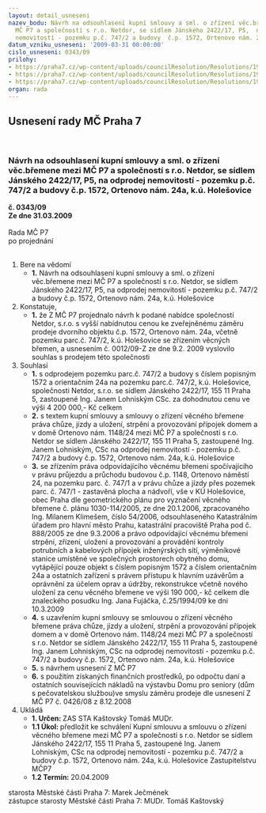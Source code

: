 ```yaml
---
layout: detail_usneseni
nazev_bodu: Návrh na odsouhlasení kupní smlouvy a sml. o zřízení věc.břemene mezi
  MČ P7 a společností s r.o. Netdor, se sídlem Jánského 2422/17, P5,  na odprodej
  nemovitostí - pozemku p.č. 747/2 a budovy  č.p. 1572, Ortenovo nám. 24a, k.ú. Holešovice
datum_vzniku_usneseni: '2009-03-31 00:00:00'
cislo_usneseni: 0343/09
prilohy:
- https://praha7.cz/wp-content/uploads/councilResolution/Resolutions/19072/17-0012.doc
- https://praha7.cz/wp-content/uploads/councilResolution/Resolutions/19072/17-ksortennam24a.doc
- https://praha7.cz/wp-content/uploads/councilResolution/Resolutions/19072/17-ortenovo_24a_netdor_z.doc
organ: rada
---
```

<div id="ucUsn_pList" class="usn">
	<span><h2>Usnesení rady MČ Praha 7 </h2>
<br></span><div class="standBody">
<span><h3>Návrh na odsouhlasení kupní smlouvy a sml. o zřízení věc.břemene mezi MČ P7 a společností s r.o. Netdor, se sídlem Jánského 2422/17, P5,  na odprodej nemovitostí - pozemku p.č. 747/2 a budovy  č.p. 1572, Ortenovo nám. 24a, k.ú. Holešovice</h3></span><div class="center">
		<strong>č. 0343/09</strong><br>
	</div>
<div class="center">
		<strong>Ze dne 31.03.2009</strong><br><br>
	</div>Rada MČ P7<br> po projednání<br><br><ol>
<li>Bere na vědomí<ul><li>
<strong>1.</strong> Návrh na odsouhlasení kupní smlouvy a sml. o zřízení věc.břemene mezi MČ P7 a společností s r.o. Netdor, se sídlem Jánského 2422/17, P5,  na odprodej nemovitostí - pozemku p.č. 747/2 a budovy  č.p. 1572, Ortenovo nám. 24a, k.ú. Holešovice</li></ul>
</li>
<li>Konstatuje,<ul><li>
<strong>1.</strong> že Z MČ P7 projednalo návrh k podané nabídce společností Netdor, s.r.o. s vyšší nabídnutou cenou ke zveřejněnému záměru prodeje dvorního objektu č.p. 1572, Ortenovo nám. 24a, včetně pozemku parc.č. 747/2, k.ú. Holešovice se zřízením věcných břemen, a usnesením č. 0012/09-Z ze dne 9.2. 2009 vyslovilo souhlas s prodejem této společnosti </li></ul>
</li>
<li>Souhlasí<ul>
<li>
<strong>1.</strong> s odprodejem  pozemku parc.č. 747/2 a budovy s číslem popisným 1572 a orientačním 24a na pozemku parc.č. 747/2, k.ú. Holešovice, společnosti Netdor, s.r.o. se sídlem Jánského 2422/17, 155 11 Praha 5, zastoupené Ing. Janem Lohniským CSc. za dohodnutou cenu ve výši 4 200 000,- Kč celkem</li>
<li>
<strong>2.</strong> s textem kupní smlouvy a smlouvy o zřízení věcného břemene práva chůze, jízdy a uložení, strpění a provozování přípojek domem a v domě Ortenovo nám. 1148/24  mezi MČ P7 a společností s r.o. Netdor se sídlem Jánského 2422/17, 155 11 Praha 5, zastoupené Ing. Janem Lohniským, CSc na odprodej nemovitostí - pozemku p.č. 747/2 a budovy č.p. 1572, Ortenovo nám. 24a, k.ú. Holešovice </li>
<li>
<strong>3.</strong> se zřízením práva odpovídajícího věcnému břemeni spočívajícího v právu průjezdu a průchodu budovou č.p. 1148, Ortenovo náměstí 24, na pozemku  parc. č. 747/1  a v právu chůze a jízdy přes pozemek parc. č. 747/1 - zastavěná plocha a  nádvoří, vše v KÚ Holešovice, obec Praha dle geometrického plánu pro vyznačení věcného břemene č. plánu 1030-114/2005, ze dne 20.1.2006, zpracovaného Ing. Milanem Klimešem, číslo 54/2006, odsouhlaseného Katastrálním úřadem pro hlavní město Prahu, katastrální pracoviště Praha pod č. 888/2005 ze dne 9.3.2006 a právo odpovídající věcnému břemeni  strpění, zřízení, uložení a provozování a provádění kontroly potrubních a kabelových přípojek inženýrských sítí, výměníkové stanice umístěné ve společných prostorech obytného domu,  vytápějící pouze objekt s číslem popisným 1572 a číslem orientačním 24a a ostatních zařízení s právem přístupu k hlavním uzávěrům a oprávnění za účelem oprav a údržby, rekonstrukce včetně nového uložení za cenu věcného břemene ve výši 190 000,- kč celkem dle znaleckého posudku Ing. Jana Fujáčka, č.25/1994/09 ke dni 10.3.2009      </li>
<li>
<strong>4.</strong> s uzavřením kupní smlouvy se smlouvou o zřízení věcného břemene práva chůze, jízdy a uložení, strpění a provozování přípojek domem a v domě Ortenovo nám. 1148/24  mezi MČ P7 a společností s r.o. Netdor se sídlem Jánského 2422/17, 155 11 Praha 5, zastoupené Ing. Janem Lohniským, CSc na odprodej nemovitostí - pozemku p.č. 747/2 a budovy č.p. 1572, Ortenovo nám. 24a, k.ú. Holešovice </li>
<li>
<strong>5.</strong> s návrhem usnesení Z MČ P7</li>
<li>
<strong>6.</strong> s použitím získaných finančních prostředků, po odpočtu daní a ostatních souvisejících nákladů na výstavbu Domu pro seniory (dům s pečovatelskou službou)ve smyslu záměru prodeje dle usnesení Z MČ P7 č. 0426/08 z 8.12.2008</li>
</ul>
</li>
<li>Ukládá<ul>
<li>
<strong>1. Určen: </strong>ZAS STA Kaštovský Tomáš MUDr.</li>
<li>
<strong>1.1 Úkol: </strong>předložit ke schválení Kupní smlouvu a smlouvu o zřízení věcného břemene mezi MČ P7 a společností s r.o. Netdor se sídlem Jánského 2422/17, 155 11 Praha 5, zastoupené Ing. Janem Lohniským, CSc na odprodej nemovitostí - pozemku p.č. 747/2 a budovy č.p. 1572, Ortenovo nám. 24a, k.ú. Holešovice Zastupitelstvu MČP7</li>
<li>
<strong>1.2 Termín: </strong>20.04.2009</li>
</ul>
</li>
</ol>starosta Městské části Praha 7: Marek Ječmének<br>zástupce starosty Městské části Praha 7: MUDr. Tomáš Kaštovský 
</div>
</div>